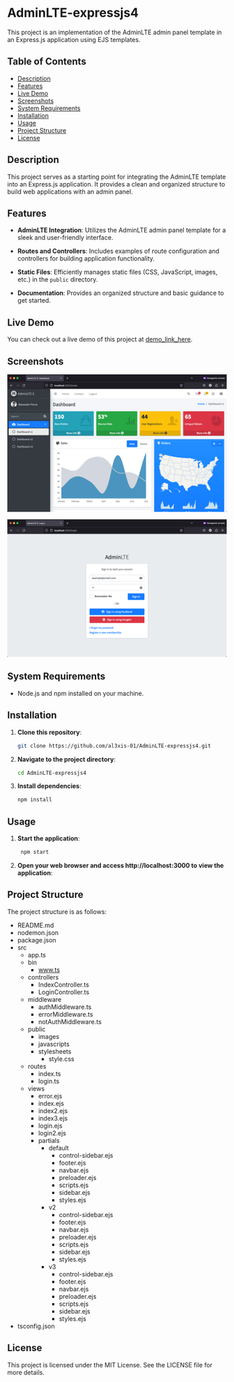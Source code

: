 # AdminLTE-expressjs4

This project is an implementation of the AdminLTE admin panel template in an Express.js application using EJS templates.

## Table of Contents

- [Description](#description)
- [Features](#features)
- [Live Demo](#live-demo)
- [Screenshots](#screenshots)
- [System Requirements](#system-requirements)
- [Installation](#installation)
- [Usage](#usage)
- [Project Structure](#project-structure)
- [License](#license)

## Description

This project serves as a starting point for integrating the AdminLTE template into an Express.js application. It provides a clean and organized structure to build web applications with an admin panel.

## Features

- **AdminLTE Integration**: Utilizes the AdminLTE admin panel template for a sleek and user-friendly interface.

- **Routes and Controllers**: Includes examples of route configuration and controllers for building application functionality.

- **Static Files**: Efficiently manages static files (CSS, JavaScript, images, etc.) in the `public` directory.

- **Documentation**: Provides an organized structure and basic guidance to get started.

## Live Demo

You can check out a live demo of this project at [demo_link_here](#).

## Screenshots

![Screenshot 1](screenshots/screenshot1.png)

![Screenshot 2](screenshots/screenshot2.png)

## System Requirements

- Node.js and npm installed on your machine.

## Installation

1. **Clone this repository**:
   ```bash 
   git clone https://github.com/al3xis-01/AdminLTE-expressjs4.git

2. **Navigate to the project directory**:
    
    ```bash
   cd AdminLTE-expressjs4

3. **Install dependencies**:

    ```bash
    npm install

## Usage

1. **Start the application**:
   ```bash
    npm start
2. **Open your web browser and access http://localhost:3000 to view the application**:

## Project Structure
The project structure is as follows:
- README.md
- nodemon.json
- package.json
- src
   - app.ts
   - bin
      - www.ts
   - controllers
      - IndexController.ts
      - LoginController.ts
   - middleware
      - authMiddleware.ts
      - errorMiddleware.ts
      - notAuthMiddleware.ts
   - public
      - images
      - javascripts
      - stylesheets
         - style.css
   - routes
      - index.ts
      - login.ts
   - views
      - error.ejs
      - index.ejs
      - index2.ejs
      - index3.ejs
      - login.ejs
      - login2.ejs
      - partials
         - default
            - control-sidebar.ejs
            - footer.ejs
            - navbar.ejs
            - preloader.ejs
            - scripts.ejs
            - sidebar.ejs
            - styles.ejs
         - v2
            - control-sidebar.ejs
            - footer.ejs
            - navbar.ejs
            - preloader.ejs
            - scripts.ejs
            - sidebar.ejs
            - styles.ejs
         - v3
            - control-sidebar.ejs
            - footer.ejs
            - navbar.ejs
            - preloader.ejs
            - scripts.ejs
            - sidebar.ejs
            - styles.ejs
- tsconfig.json


## License
This project is licensed under the MIT License. See the LICENSE file for more details.

